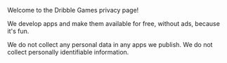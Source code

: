 Welcome to the Dribble Games privacy page!

We develop apps and make them available for free, without ads, because it's fun. 

We do not collect any personal data in any apps we publish. We do not collect personally identifiable information.


